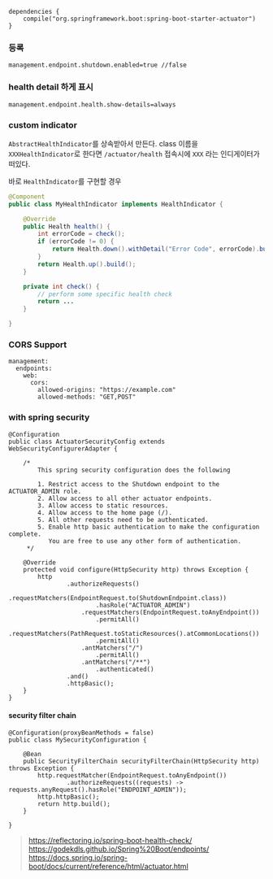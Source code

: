 ```
dependencies {
	compile("org.springframework.boot:spring-boot-starter-actuator")
}
```
### 등록
`management.endpoint.shutdown.enabled=true //false`


### health detail 하게 표시
```
management.endpoint.health.show-details=always
```

### custom indicator
`AbstractHealthIndicator`를 상속받아서 만든다.
class 이름을 `XXXHealthIndicator`로 한다면 `/actuator/health` 접속시에 `XXX` 라는 인디게이터가 떠있다.

바로 `HealthIndicator`를 구현할 경우
``` java
@Component
public class MyHealthIndicator implements HealthIndicator {

    @Override
    public Health health() {
        int errorCode = check();
        if (errorCode != 0) {
            return Health.down().withDetail("Error Code", errorCode).build();
        }
        return Health.up().build();
    }

    private int check() {
        // perform some specific health check
        return ...
    }

}
```


### CORS Support
```
management:
  endpoints:
    web:
      cors:
        allowed-origins: "https://example.com"
        allowed-methods: "GET,POST"
```



### with spring security
```
@Configuration
public class ActuatorSecurityConfig extends WebSecurityConfigurerAdapter {

    /*
        This spring security configuration does the following

        1. Restrict access to the Shutdown endpoint to the ACTUATOR_ADMIN role.
        2. Allow access to all other actuator endpoints.
        3. Allow access to static resources.
        4. Allow access to the home page (/).
        5. All other requests need to be authenticated.
        5. Enable http basic authentication to make the configuration complete.
           You are free to use any other form of authentication.
     */

    @Override
    protected void configure(HttpSecurity http) throws Exception {
        http
                .authorizeRequests()
                    .requestMatchers(EndpointRequest.to(ShutdownEndpoint.class))
                        .hasRole("ACTUATOR_ADMIN")
                    .requestMatchers(EndpointRequest.toAnyEndpoint())
                        .permitAll()
                    .requestMatchers(PathRequest.toStaticResources().atCommonLocations())
                        .permitAll()
                    .antMatchers("/")
                        .permitAll()
                    .antMatchers("/**")
                        .authenticated()
                .and()
                .httpBasic();
    }
}
```
#### security filter chain
```
@Configuration(proxyBeanMethods = false)
public class MySecurityConfiguration {

    @Bean
    public SecurityFilterChain securityFilterChain(HttpSecurity http) throws Exception {
        http.requestMatcher(EndpointRequest.toAnyEndpoint())
                .authorizeRequests((requests) -> requests.anyRequest().hasRole("ENDPOINT_ADMIN"));
        http.httpBasic();
        return http.build();
    }

}
```

> https://reflectoring.io/spring-boot-health-check/
> https://godekdls.github.io/Spring%20Boot/endpoints/
> https://docs.spring.io/spring-boot/docs/current/reference/html/actuator.html
